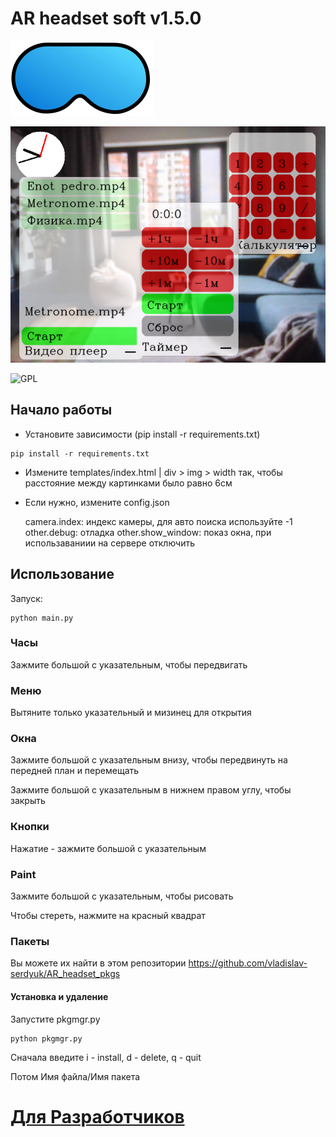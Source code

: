 # AR headset soft v1.5.0
![logo](docs/logo.svg)

![img](./docs/GUI_exemple.png)

![GPL](https://www.gnu.org/graphics/gplv3-with-text-136x68.png)

## Начало работы
- Установите зависимости (pip install -r requirements.txt)
```commandline
pip install -r requirements.txt
```
- Измените templates/index.html | div > img > width так, чтобы расстояние между картинками было равно 6см
- Если нужно, измените config.json


    camera.index: индекс камеры, для авто поиска используйте -1
    other.debug: отладка
    other.show_window: показ окна, при использаваниии на сервере отключить

## Использование
Запуск:
```commandline
python main.py
```
### Часы
Зажмите большой с указательным, чтобы передвигать

### Меню
Вытяните только указательный и мизинец для открытия

### Окна
Зажмите большой с указательным внизу, чтобы передвинуть на передней план и перемещать

Зажмите большой с указательным в нижнем правом углу, чтобы закрыть

### Кнопки
Нажатие - зажмите большой с указательным

### Paint
Зажмите большой с указательным, чтобы рисовать

Чтобы стереть, нажмите на красный квадрат

### Пакеты
Вы можете их найти в этом репозитории https://github.com/vladislav-serdyuk/AR_headset_pkgs

#### Установка и удаление
Запустите pkgmgr.py
```commandline
python pkgmgr.py
```

Сначала введите
i - install, d - delete, q - quit

Потом Имя файла/Имя пакета

# [Для Разработчиков](docs/README_for_developers.md)
